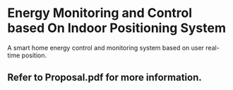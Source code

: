 # Energy Monitoring and Control based On Indoor Positioning System
A smart home energy control and monitoring system based on user real-time position.

## Refer to Proposal.pdf for more information.
